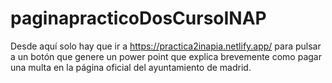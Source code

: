 # paginapracticoDosCursoINAP

Desde aquí solo hay que ir a https://practica2inapia.netlify.app/ para pulsar a un botón que genere un power point que explica brevemente como pagar una multa en la página oficial del ayuntamiento de madrid.
